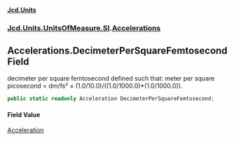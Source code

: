 #### [Jcd.Units](index.md 'index')
### [Jcd.Units.UnitsOfMeasure.SI](Jcd.Units.UnitsOfMeasure.SI.md 'Jcd.Units.UnitsOfMeasure.SI').[Accelerations](Accelerations.md 'Jcd.Units.UnitsOfMeasure.SI.Accelerations')

## Accelerations.DecimeterPerSquareFemtosecond Field

decimeter per square femtosecond defined such that: meter per square picosecond = dm/fs² × (1.0/10.0)/((1.0/1000.0)*(1.0/1000.0)).

```csharp
public static readonly Acceleration DecimeterPerSquareFemtosecond;
```

#### Field Value
[Acceleration](Acceleration.md 'Jcd.Units.UnitTypes.Acceleration')